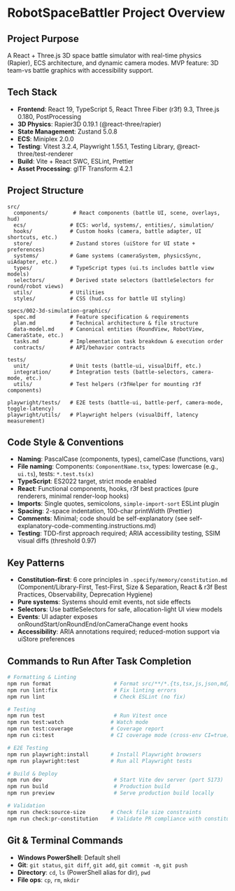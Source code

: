 # RobotSpaceBattler Project Overview

## Project Purpose
A React + Three.js 3D space battle simulator with real-time physics (Rapier), ECS architecture, and dynamic camera modes. MVP feature: 3D team-vs battle graphics with accessibility support.

## Tech Stack
- **Frontend**: React 19, TypeScript 5, React Three Fiber (r3f) 9.3, Three.js 0.180, PostProcessing
- **3D Physics**: Rapier3D 0.19.1 (@react-three/rapier)
- **State Management**: Zustand 5.0.8
- **ECS**: Miniplex 2.0.0
- **Testing**: Vitest 3.2.4, Playwright 1.55.1, Testing Library, @react-three/test-renderer
- **Build**: Vite + React SWC, ESLint, Prettier
- **Asset Processing**: glTF Transform 4.2.1

## Project Structure
```
src/
  components/        # React components (battle UI, scene, overlays, hud)
  ecs/              # ECS: world, systems/, entities/, simulation/
  hooks/            # Custom hooks (camera, battle adapter, UI shortcuts, etc.)
  store/            # Zustand stores (uiStore for UI state + preferences)
  systems/          # Game systems (cameraSystem, physicsSync, uiAdapter, etc.)
  types/            # TypeScript types (ui.ts includes battle view models)
  selectors/        # Derived state selectors (battleSelectors for round/robot views)
  utils/            # Utilities
  styles/           # CSS (hud.css for battle UI styling)

specs/002-3d-simulation-graphics/
  spec.md           # Feature specification & requirements
  plan.md           # Technical architecture & file structure
  data-model.md     # Canonical entities (RoundView, RobotView, CameraState, etc.)
  tasks.md          # Implementation task breakdown & execution order
  contracts/        # API/behavior contracts

tests/
  unit/             # Unit tests (battle-ui, visualDiff, etc.)
  integration/      # Integration tests (battle-selectors, camera-mode, etc.)
  utils/            # Test helpers (r3fHelper for mounting r3f components)

playwright/tests/   # E2E tests (battle-ui, battle-perf, camera-mode, toggle-latency)
playwright/utils/   # Playwright helpers (visualDiff, latency measurement)
```

## Code Style & Conventions
- **Naming**: PascalCase (components, types), camelCase (functions, vars)
- **File naming**: Components: `ComponentName.tsx`, types: lowercase (e.g., `ui.ts`), tests: `*.test.ts(x)`
- **TypeScript**: ES2022 target, strict mode enabled
- **React**: Functional components, hooks, r3f best practices (pure renderers, minimal render-loop hooks)
- **Imports**: Single quotes, semicolons, `simple-import-sort` ESLint plugin
- **Spacing**: 2-space indentation, 100-char printWidth (Prettier)
- **Comments**: Minimal; code should be self-explanatory (see self-explanatory-code-commenting.instructions.md)
- **Testing**: TDD-first approach required; ARIA accessibility testing, SSIM visual diffs (threshold 0.97)

## Key Patterns
- **Constitution-first**: 6 core principles in `.specify/memory/constitution.md` (Component/Library-First, Test-First, Size & Separation, React & r3f Best Practices, Observability, Deprecation Hygiene)
- **Pure systems**: Systems should emit events, not side effects
- **Selectors**: Use battleSelectors for safe, allocation-light UI view models
- **Events**: UI adapter exposes onRoundStart/onRoundEnd/onCameraChange event hooks
- **Accessibility**: ARIA annotations required; reduced-motion support via uiStore preferences

## Commands to Run After Task Completion
```bash
# Formatting & Linting
npm run format                    # Format src/**/*.{ts,tsx,js,json,md}
npm run lint:fix                  # Fix linting errors
npm run lint                      # Check ESLint (no fix)

# Testing
npm run test                      # Run Vitest once
npm run test:watch               # Watch mode
npm run test:coverage            # Coverage report
npm run ci:test                  # CI coverage mode (cross-env CI=true)

# E2E Testing
npm run playwright:install       # Install Playwright browsers
npm run playwright:test          # Run all Playwright tests

# Build & Deploy
npm run dev                       # Start Vite dev server (port 5173)
npm run build                     # Production build
npm run preview                   # Serve production build locally

# Validation
npm run check:source-size        # Check file size constraints
npm run check:pr-constitution    # Validate PR compliance with constitution
```

## Git & Terminal Commands
- **Windows PowerShell**: Default shell
- **Git**: `git status`, `git diff`, `git add`, `git commit -m`, `git push`
- **Directory**: `cd`, `ls` (PowerShell alias for dir), `pwd`
- **File ops**: `cp`, `rm`, `mkdir`
